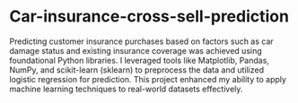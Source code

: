 # Car-insurance-cross-sell-prediction
Predicting customer insurance purchases based on factors such as car damage status and existing insurance coverage was achieved using foundational Python libraries. I leveraged tools like Matplotlib, Pandas, NumPy, and scikit-learn (sklearn) to preprocess the data and utilized logistic regression for prediction. This project enhanced my ability to apply machine learning techniques to real-world datasets effectively.
